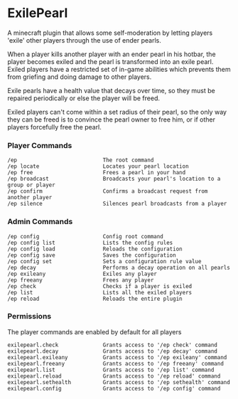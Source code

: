 # ExilePearl
A minecraft plugin that allows some self-moderation by letting players 'exile' other players through the use of ender pearls. 

When a player kills another player with an ender pearl in his hotbar, the player becomes exiled and the pearl is transformed into an exile pearl. Exiled players have a restricted set of in-game abilities which prevents them from griefing and doing damage to other players.

Exile pearls have a health value that decays over time, so they must be repaired periodically or else the player will be freed. 

Exiled players can't come within a set radius of their pearl, so the only way they can be freed is to convince the pearl owner to free him, or if other players forcefully free the pearl.

### Player Commands
    /ep                           The root command
    /ep locate                    Locates your pearl location
    /ep free                      Frees a pearl in your hand
    /ep broadcast                 Broadcasts your pearl's location to a group or player
    /ep confirm                   Confirms a broadcast request from another player
    /ep silence                   Silences pearl broadcasts from a player
    
### Admin Commands
    /ep config                    Config root command
    /ep config list               Lists the config rules
    /ep config load               Reloads the configuration
    /ep config save               Saves the configuration
    /ep config set                Sets a configuration rule value
    /ep decay                     Performs a decay operation on all pearls
    /ep exileany                  Exiles any player
    /ep freeany                   Frees any player
    /ep check                     Checks if a player is exiled
    /ep list                      Lists all the exiled players
    /ep reload                    Reloads the entire plugin
    
### Permissions
  The player commands are enabled by default for all players
  
    exilepearl.check              Grants access to '/ep check' command
    exilepearl.decay              Grants access to '/ep decay' command
    exilepearl.exileany           Grants access to '/ep exileany' command
    exilepearl.freeany            Grants access to '/ep freeany' command
    exilepearl.list               Grants access to '/ep list' command
    exilepearl.reload             Grants access to '/ep reload' command
    exilepearl.sethealth          Grants access to '/ep sethealth' command
    exilepearl.config             Grants access to '/ep config' command
